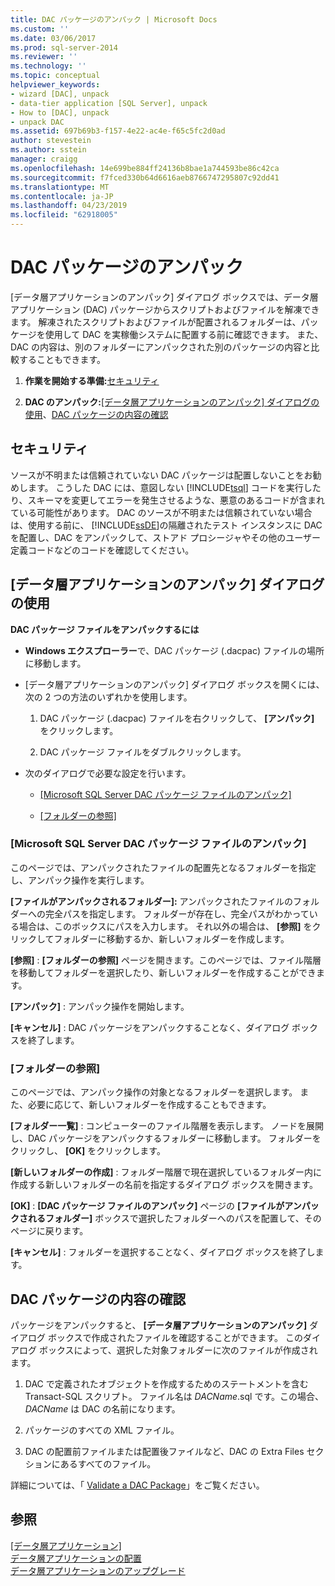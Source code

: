 ```yaml
---
title: DAC パッケージのアンパック | Microsoft Docs
ms.custom: ''
ms.date: 03/06/2017
ms.prod: sql-server-2014
ms.reviewer: ''
ms.technology: ''
ms.topic: conceptual
helpviewer_keywords:
- wizard [DAC], unpack
- data-tier application [SQL Server], unpack
- How to [DAC], unpack
- unpack DAC
ms.assetid: 697b69b3-f157-4e22-ac4e-f65c5fc2d0ad
author: stevestein
ms.author: sstein
manager: craigg
ms.openlocfilehash: 14e699be884ff24136b8bae1a744593be86c42ca
ms.sourcegitcommit: f7fced330b64d6616aeb8766747295807c92dd41
ms.translationtype: MT
ms.contentlocale: ja-JP
ms.lasthandoff: 04/23/2019
ms.locfileid: "62918005"
---
```

# <a name="unpack-a-dac-package"></a>DAC パッケージのアンパック
  [データ層アプリケーションのアンパック] ダイアログ ボックスでは、データ層アプリケーション (DAC) パッケージからスクリプトおよびファイルを解凍できます。 解凍されたスクリプトおよびファイルが配置されるフォルダーは、パッケージを使用して DAC を実稼働システムに配置する前に確認できます。 また、DAC の内容は、別のフォルダーにアンパックされた別のパッケージの内容と比較することもできます。  
  
1.  **作業を開始する準備:**[セキュリティ](#Security)  
  
2.  **DAC のアンパック:**[[データ層アプリケーションのアンパック] ダイアログの使用](#UnpackDACDial)、[DAC パッケージの内容の確認](#ExamDACPack)  
  
##  <a name="Security"></a> セキュリティ  
 ソースが不明または信頼されていない DAC パッケージは配置しないことをお勧めします。 こうした DAC には、意図しない [!INCLUDE[tsql](../../includes/tsql-md.md)] コードを実行したり、スキーマを変更してエラーを発生させるような、悪意のあるコードが含まれている可能性があります。 DAC のソースが不明または信頼されていない場合は、使用する前に、 [!INCLUDE[ssDE](../../includes/ssde-md.md)]の隔離されたテスト インスタンスに DAC を配置し、DAC をアンパックして、ストアド プロシージャやその他のユーザー定義コードなどのコードを確認してください。  
  
##  <a name="UnpackDACDial"></a> [データ層アプリケーションのアンパック] ダイアログの使用  
 **DAC パッケージ ファイルをアンパックするには**  
  
-   **Windows エクスプローラー**で、DAC パッケージ (.dacpac) ファイルの場所に移動します。  
  
-   [データ層アプリケーションのアンパック] ダイアログ ボックスを開くには、次の 2 つの方法のいずれかを使用します。  
  
    1.  DAC パッケージ (.dacpac) ファイルを右クリックして、 **[アンパック]** をクリックします。  
  
    2.  DAC パッケージ ファイルをダブルクリックします。  
  
-   次のダイアログで必要な設定を行います。  
  
    -   [[Microsoft SQL Server DAC パッケージ ファイルのアンパック]](#Unpack)  
  
    -   [[フォルダーの参照]](#Browse)  
  
###  <a name="Unpack"></a> [Microsoft SQL Server DAC パッケージ ファイルのアンパック]  
 このページでは、アンパックされたファイルの配置先となるフォルダーを指定し、アンパック操作を実行します。  
  
 **[ファイルがアンパックされるフォルダー]:** アンパックされたファイルのフォルダーへの完全パスを指定します。 フォルダーが存在し、完全パスがわかっている場合は、このボックスにパスを入力します。 それ以外の場合は、 **[参照]** をクリックしてフォルダーに移動するか、新しいフォルダーを作成します。  
  
 **[参照]** : **[フォルダーの参照]** ページを開きます。このページでは、ファイル階層を移動してフォルダーを選択したり、新しいフォルダーを作成することができます。  
  
 **[アンパック]** : アンパック操作を開始します。  
  
 **[キャンセル]** : DAC パッケージをアンパックすることなく、ダイアログ ボックスを終了します。  
  
###  <a name="Browse"></a> [フォルダーの参照]  
 このページでは、アンパック操作の対象となるフォルダーを選択します。 また、必要に応じて、新しいフォルダーを作成することもできます。  
  
 **[フォルダー一覧]** : コンピューターのファイル階層を表示します。 ノードを展開し、DAC パッケージをアンパックするフォルダーに移動します。 フォルダーをクリックし、 **[OK]** をクリックします。  
  
 **[新しいフォルダーの作成]** : フォルダー階層で現在選択しているフォルダー内に作成する新しいフォルダーの名前を指定するダイアログ ボックスを開きます。  
  
 **[OK]** : **[DAC パッケージ ファイルのアンパック]** ページの **[ファイルがアンパックされるフォルダー]** ボックスで選択したフォルダーへのパスを配置して、そのページに戻ります。  
  
 **[キャンセル]** : フォルダーを選択することなく、ダイアログ ボックスを終了します。  
  
##  <a name="ExamDACPack"></a> DAC パッケージの内容の確認  
 パッケージをアンパックすると、 **[データ層アプリケーションのアンパック]** ダイアログ ボックスで作成されたファイルを確認することができます。 このダイアログ ボックスによって、選択した対象フォルダーに次のファイルが作成されます。  
  
1.  DAC で定義されたオブジェクトを作成するためのステートメントを含む Transact-SQL スクリプト。 ファイル名は *DACName*.sql です。この場合、 *DACName* は DAC の名前になります。  
  
2.  パッケージのすべての XML ファイル。  
  
3.  DAC の配置前ファイルまたは配置後ファイルなど、DAC の Extra Files セクションにあるすべてのファイル。  
  
 詳細については、「 [Validate a DAC Package](validate-a-dac-package.md)」をご覧ください。  
  
## <a name="see-also"></a>参照  
 [[データ層アプリケーション]](data-tier-applications.md)   
 [データ層アプリケーションの配置](deploy-a-data-tier-application.md)   
 [データ層アプリケーションのアップグレード](upgrade-a-data-tier-application.md)  
  
  
